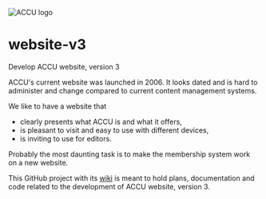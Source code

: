 ![ACCU logo](https://raw.github.com/accu-org/website-v3/master/accu-logo.png)

website-v3
==========

Develop ACCU website, version 3

ACCU's current website was launched in 2006. It looks dated and is hard to administer and change compared to current content management systems.

We like to have a website that
* clearly presents what ACCU is and what it offers,
* is pleasant to visit and easy to use with different devices,
* is inviting to use for editors.

Probably the most daunting task is to make the membership system work on a new website.

This GitHub project with its [wiki](https://github.com/accu-org/website-v3/wiki) is meant to hold plans, documentation and code related to the development of ACCU website, version 3.
